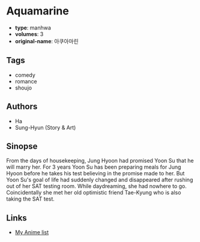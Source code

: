 # Aquamarine

-   **type**: manhwa
-   **volumes**: 3
-   **original-name**: 아쿠아마린

## Tags

-   comedy
-   romance
-   shoujo

## Authors

-   Ha
-   Sung-Hyun (Story & Art)

## Sinopse

From the days of housekeeping, Jung Hyoon had promised Yoon Su that he will marry her. For 3 years Yoon Su has been preparing meals for Jung Hyoon before he takes his test believing in the promise made to her. But Yoon Su's goal of life had suddenly changed and disappeared after rushing out of her SAT testing room. While daydreaming, she had nowhere to go. Coincidentally she met her old optimistic friend Tae-Kyung who is also taking the SAT test.

## Links

-   [My Anime list](https://myanimelist.net/manga/68803/Aquamarine)
